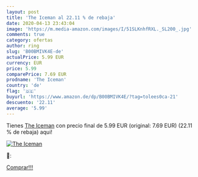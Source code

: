 ```yaml
---
layout: post
title: 'The Iceman al 22.11 % de rebaja'
date: 2020-04-13 23:43:04
image: 'https://m.media-amazon.com/images/I/51SLKnhfRXL._SL200_.jpg'
comments: true
category: ofertas
author: ring
slug: 'B00BMIVK4E-de'
actualPrice: 5.99 EUR
currency: EUR
price: 5.99
comparePrice: 7.69 EUR
prodname: 'The Iceman'
country: 'de'
flag: '🇩🇪'
buyurl: 'https://www.amazon.de/dp/B00BMIVK4E/?tag=tolees0ca-21'
descuento: '22.11'
average: '5.99'
---
```


Tienes [The Iceman](https://www.amazon.de/dp/B00BMIVK4E/?tag=tolees0ca-21) con precio final de  5.99 EUR (original: 7.69 EUR) (22.11 %  de rebaja) aqui!

[![The Iceman](https://m.media-amazon.com/images/I/51SLKnhfRXL._SL200_.jpg)](https://www.amazon.de/dp/B00BMIVK4E/?tag=tolees0ca-21)

🔎:


[Comprar!!!](https://www.amazon.de/dp/B00BMIVK4E/?tag=tolees0ca-21)
